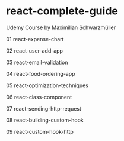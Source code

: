 # react-complete-guide

Udemy Course by Maximilian Schwarzmüller

01 react-expense-chart

02 react-user-add-app

03 react-email-validation

04 react-food-ordering-app

05 react-optimization-techniques

06 react-class-component

07 react-sending-http-request

08 react-building-custom-hook

09 react-custom-hook-http
